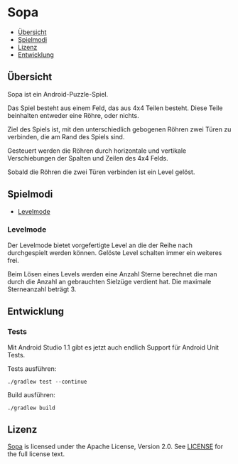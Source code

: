 # Sopa #

* [Übersicht](https://github.com/pongo710/sopa/#%C3%9Cbersicht)
* [Spielmodi](https://github.com/pongo710/sopa/#spielmodi)
* [Lizenz](https://github.com/pongo710/sopa/#lizenz)
* [Entwicklung](https://github.com/pongo710/sopa/#entwicklung)

## Übersicht ##

Sopa ist ein Android-Puzzle-Spiel.

Das Spiel besteht aus einem Feld, das aus 4x4 Teilen besteht. Diese Teile beinhalten entweder eine Röhre, oder nichts.

Ziel des Spiels ist, mit den unterschiedlich gebogenen Röhren zwei Türen zu verbinden, die am Rand des Spiels sind.

Gesteuert werden die Röhren durch horizontale und vertikale Verschiebungen der Spalten und Zeilen des 4x4 Felds.

Sobald die Röhren die zwei Türen verbinden ist ein Level gelöst.

## Spielmodi ##

* [Levelmode](https://github.com/pongo710/sopa/#levelmode)

### Levelmode ###

Der Levelmode bietet vorgefertigte Level an die der Reihe nach durchgespielt werden können. Gelöste Level schalten immer ein weiteres frei.

Beim Lösen eines Levels werden eine Anzahl Sterne berechnet die man durch die Anzahl an gebrauchten Sielzüge verdient hat. Die maximale Sterneanzahl beträgt 3.

## Entwicklung ##

### Tests ###

Mit Android Studio 1.1 gibt es jetzt auch endlich Support für Android Unit Tests.

Tests ausführen:

```./gradlew test --continue```

Build ausführen:

```./gradlew build```
## Lizenz ##

[Sopa](https://github.com/pongo710/sopa) is licensed under the Apache License, Version 2.0. See [LICENSE](https://github.com/pongo710/sopa/blob/master/LICENSE.txt) for the full license text.